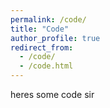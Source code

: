 ```yaml
---
permalink: /code/
title: "Code"
author_profile: true
redirect_from: 
  - /code/
  - /code.html
---
```

heres some code sir
